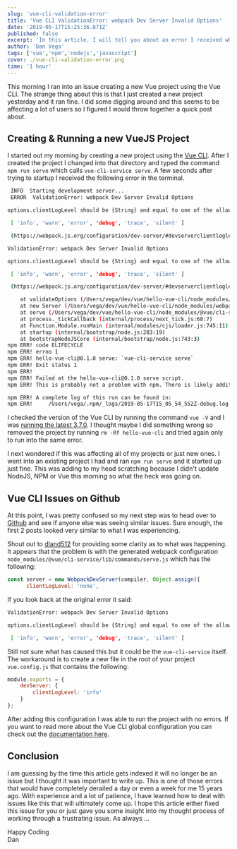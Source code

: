 ```yaml
---
slug: 'vue-cli-validation-error'
title: 'Vue CLI ValidationError: webpack Dev Server Invalid Options'
date: '2019-05-17T15:25:36.871Z'
published: false
excerpt: 'In this article, I will tell you about an error I received while trying to run and new VueJS project this morning and how I was able to fix it.'
author: 'Dan Vega'
tags: ['vue','npm','nodejs','javascript']
cover: ./vue-cli-validation-error.png
time: '1 hour'
---
```


This morning I ran into an issue creating a new Vue project using the Vue CLI. The strange thing about this is that I just created a new project yesterday and it ran fine. I did some digging around and this seems to be affecting a lot of users so I figured I would throw together a quick post about.

## Creating & Running a new VueJS Project

I started out my morning by creating a new project using the [Vue CLI](https://cli.vuejs.org/). After I created the project I changed into that directory and typed the command `npm run serve` which calls `vue-cli-service serve`. A few seconds after trying to startup I received the following error in the terminal.

``` bash
 INFO  Starting development server...
 ERROR  ValidationError: webpack Dev Server Invalid Options

options.clientLogLevel should be {String} and equal to one of the allowed values

 [ 'info', 'warn', 'error', 'debug', 'trace', 'silent' ]

 (https://webpack.js.org/configuration/dev-server/#devserverclientloglevel)

ValidationError: webpack Dev Server Invalid Options

options.clientLogLevel should be {String} and equal to one of the allowed values

 [ 'info', 'warn', 'error', 'debug', 'trace', 'silent' ]

 (https://webpack.js.org/configuration/dev-server/#devserverclientloglevel)

    at validateOptions (/Users/vega/dev/vue/hello-vue-cli/node_modules/schema-utils/src/validateOptions.js:32:11)
    at new Server (/Users/vega/dev/vue/hello-vue-cli/node_modules/webpack-dev-server/lib/Server.js:71:5)
    at serve (/Users/vega/dev/vue/hello-vue-cli/node_modules/@vue/cli-service/lib/commands/serve.js:138:20)
    at process._tickCallback (internal/process/next_tick.js:68:7)
    at Function.Module.runMain (internal/modules/cjs/loader.js:745:11)
    at startup (internal/bootstrap/node.js:283:19)
    at bootstrapNodeJSCore (internal/bootstrap/node.js:743:3)
npm ERR! code ELIFECYCLE
npm ERR! errno 1
npm ERR! hello-vue-cli@0.1.0 serve: `vue-cli-service serve`
npm ERR! Exit status 1
npm ERR!
npm ERR! Failed at the hello-vue-cli@0.1.0 serve script.
npm ERR! This is probably not a problem with npm. There is likely additional logging output above.

npm ERR! A complete log of this run can be found in:
npm ERR!     /Users/vega/.npm/_logs/2019-05-17T15_05_54_552Z-debug.log
```

I checked the version of the Vue CLI by running the command `vue -V` and I was [running the latest 3.7.0](https://github.com/vuejs/vue-cli/releases). I thought maybe I did something wrong so removed the project by running `rm -Rf hello-vue-cli` and tried again only to run into the same error.

I next wondered if this was affecting all of my projects or just new ones. I went into an existing project I had and ran `npm run serve` and it started up just fine. This was adding to my head scratching because I didn't update NodeJS, NPM or Vue this morning so what the heck was going on.

## Vue CLI Issues on Github

At this point, I was pretty confused so my next step was to head over to [Github](https://github.com/vuejs/vue-cli/issues) and see if anyone else was seeing similar issues. Sure enough, the first 2 posts looked very similar to what I was experiencing.

Shout out to [dland512](https://github.com/vuejs/vue-cli/issues/4017#issuecomment-493481614) for providing some clarity as to what was happening. It appears that the problem is with the generated webpack configuration `node_modules/@vue/cli-service/lib/commands/serve.js` which has the following:

```javascript
const server = new WebpackDevServer(compiler, Object.assign({
      clientLogLevel: 'none',
```

If you look back at the original error it said:

```bash
ValidationError: webpack Dev Server Invalid Options

options.clientLogLevel should be {String} and equal to one of the allowed values

 [ 'info', 'warn', 'error', 'debug', 'trace', 'silent' ]
```

Still not sure what has caused this but it could be the `vue-cli-service` itself. The workaround is to create a new file in the root of your project `vue.config.js` that contains the following:

```javascript
module.exports = {
    devServer: {
        clientLogLevel: 'info'
    }
};
```

After adding this configuration I was able to run the project with no errors. If you want to read more about the Vue CLI global configuration you can check out the [documentation here](https://cli.vuejs.org/config/#global-cli-config).

## Conclusion

I am guessing by the time this article gets indexed it will no longer be an issue but I thought it was important to write up. This is one of those errors that would have completely derailed a day or even a week for me 15 years ago. With experience and a lot of patience, I have learned how to deal with issues like this that will ultimately come up. I hope this article either fixed this issue for you or just gave you some insight into my thought process of working through a frustrating issue. As always ...

Happy Coding<br/>
Dan



